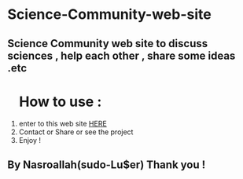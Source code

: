 # Science-Community-web-site
<h2>Science Community web site to discuss sciences , help each other , share some ideas .etc</h2>
<ol><h1>How to use :</h1>

  <li>enter to this web site <a href="https://sciences-communication.netlify.app">HERE </a></li>
  
  <li>Contact or Share or see the project</li>
  
  <li>Enjoy !</li>

</ol>

<h2> By Nasroallah(sudo-Lu$er) Thank you !</h2>
